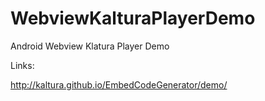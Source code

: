 # WebviewKalturaPlayerDemo
Android Webview Klatura Player Demo

Links:

http://kaltura.github.io/EmbedCodeGenerator/demo/

